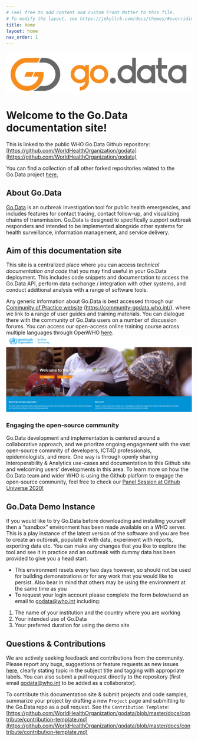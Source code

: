 ```yaml
---
# Feel free to add content and custom Front Matter to this file.
# To modify the layout, see https://jekyllrb.com/docs/themes/#overriding-theme-defaults
title: Home
layout: home
nav_order: 1
---
```


![godata-logo](./assets/godata-logo.png)

# Welcome to the Go.Data documentation site!
This is linked to the public WHO Go.Data Github repository: [https://github.com/WorldHealthOrganization/godata](https://github.com/WorldHealthOrganization/godata)

You can find a collection of all other forked repositories related to the Go.Data project [here.](https://github.com/WorldHealthOrganization?q=go-data&type=&language=)

## About Go.Data
[Go.Data](https://www.who.int/godata) is an outbreak investigation tool for public health emergencies, and includes features for contact tracing, contact follow-up, and visualizing chains of transmission. Go.Data is designed to specifically support outbreak responders and intended to be implemented alongside other systems for health surveillance, information management, and service delivery. 

## Aim of this documentation site
This site is a centralized place where you can access _technical documentation and code_ that you may find useful in your Go.Data deployment. This includes code snippets and documentation to access the Go.Data API, perform data exchange / integration with other systems, and conduct additional analysis with a range of software tools. 

Any generic information about Go.Data is best accessed through our [Community of Practice website](https://community-godata.who.int/) (https://community-godata.who.int/), where we link to a range of user guides and training materials. You can dialogue there with the community of Go.Data users on a number of discussion forums. You can access our open-access online training course across multiple languages through OpenWHO [here](https://openwho.org/courses/godata-en).
![godata-cop](./assets/cop.PNG)

### Engaging the open-source community
Go.Data development and implementation is centered around a collaborative approach, and we prioritze ongoing engagement with the vast open-source commnity of developers, ICT4D professionals, epidemiologists, and more. One way is through openly sharing Interoperability & Analytics use-cases and documentation to this Github site and welcoming users' developments in this area. To learn more on how the Go.Data team and wider WHO is using the Github platform to engage the open-source community, feel free to check our [Panel Session at Github Universe 2020!](https://www.youtube.com/watch?v=clm5Ee6O_4o)

## Go.Data Demo Instance
If you would like to try Go.Data before downloading and installing yourself then a “sandbox” environment has been made available on a WHO server.  This is a play instance of the latest version of the software and you are free to create an outbreak, populate it with data, experiment with reports, exporting data etc.  You can make any changes that you like to explore the tool and see it in practice and an outbreak with dummy data has been provided to give you a head start.
  - This environment resets every two days however, so should not be used for building demonstrations or for any work that you would like to persist.  Also bear in mind that others may be using the environment at the same time as you
  - To request your login account please complete the form below/send an email to [godata@who.int](mailto://godata@who.int) including:
  1. The name of your institution and the country where you are working
  2. Your intended use of Go.Data
  3. Your preferred duration for using the demo site

## Questions & Contributions
We are actively seeking feedback and contributions from the community. Please report any bugs, suggestions or feature requests as new issues [here](https://github.com/WorldHealthOrganization/godata/issues), clearly stating topic in the subject title and tagging with appropriate labels. You can also submit a pull request directly to the repository (first email [godata@who.int](mailto://godata@who.int) to be added as a collaborator).

To contribute this documentation site & submit projects and code samples, summarize your project by drafting a new `Project` page and submitting to the Go.Data repo as a pull request. See the `Contribution Template`: [https://github.com/WorldHealthOrganization/godata/blob/master/docs/contribute/contribution-template.md](https://github.com/WorldHealthOrganization/godata/blob/master/docs/contribute/contribution-template.md)
